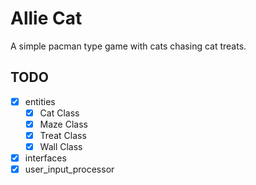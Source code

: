# Allie Cat
A simple pacman type game with cats chasing cat treats.

## TODO
- [X] entities
  - [X] Cat Class
  - [X] Maze Class
  - [X] Treat Class
  - [X] Wall Class
- [X] interfaces
- [X] user_input_processor  
